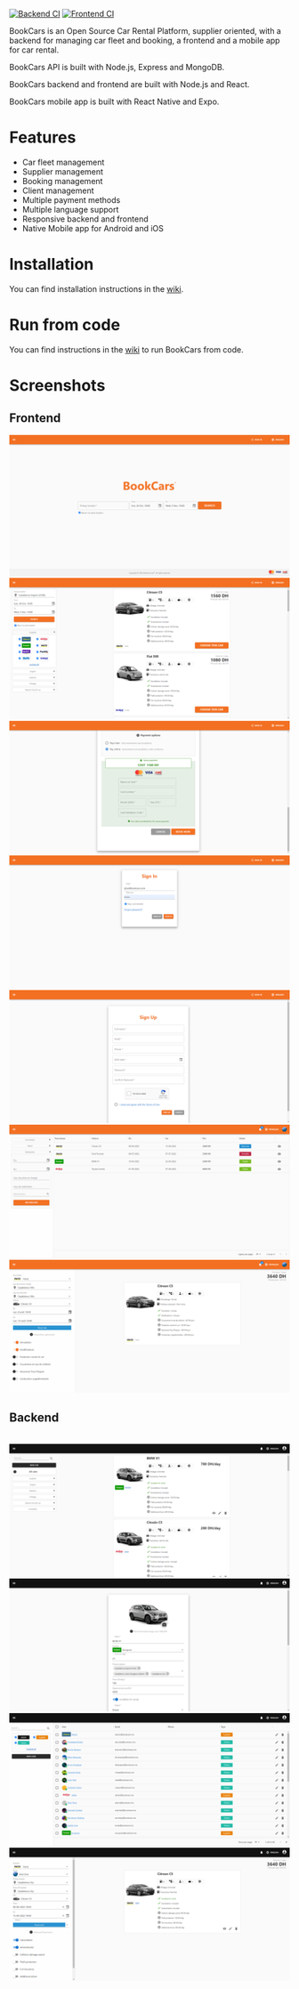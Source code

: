 [![Backend CI](https://github.com/aelassas/bookcars/actions/workflows/backend.yml/badge.svg)](https://github.com/aelassas/bookcars/actions/workflows/backend.yml)
[![Frontend CI](https://github.com/aelassas/bookcars/actions/workflows/frontend.yml/badge.svg)](https://github.com/aelassas/bookcars/actions/workflows/frontend.yml)

BookCars is an Open Source Car Rental Platform, supplier oriented, with a backend for managing car fleet and booking, a frontend and a mobile app for car rental.

BookCars API is built with Node.js, Express and MongoDB.

BookCars backend and frontend are built with Node.js and React.

BookCars mobile app is built with React Native and Expo.

# Features

* Car fleet management
* Supplier management
* Booking management
* Client management
* Multiple payment methods
* Multiple language support
* Responsive backend and frontend
* Native Mobile app for Android and iOS

# Installation

You can find installation instructions in the [wiki](https://github.com/aelassas/bookcars/wiki/Installation).

# Run from code

You can find instructions in the [wiki](https://github.com/aelassas/bookcars/wiki/Run-from-code) to run BookCars from code.

# Screenshots

## Frontend

![Frontend](screenshots/frontend-1.png)
![Frontend](screenshots/frontend-2.png)
![Frontend](screenshots/frontend-3.png)
![Frontend](screenshots/frontend-4.png)
![Frontend](screenshots/frontend-5.png)
![Frontend](screenshots/frontend-6.png)
![Frontend](screenshots/frontend-7.png)

## Backend

![Backend](screenshots/backend-1.png)
![Backend](screenshots/backend-2.png)
![Backend](screenshots/backend-3.png)
![Backend](screenshots/backend-4.png)
![Backend](screenshots/backend-5.png)
![Backend](screenshots/backend-6.png)
![Backend](screenshots/backend-7.png)